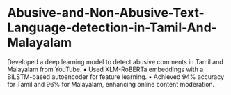 # Abusive-and-Non-Abusive-Text-Language-detection-in-Tamil-And-Malayalam
 Developed a deep learning model to detect abusive comments in Tamil and Malayalam from YouTube.  • Used XLM-RoBERTa embeddings with a BiLSTM-based autoencoder for feature learning.  • Achieved 94% accuracy for Tamil and 96% for Malayalam, enhancing online content moderation. 

